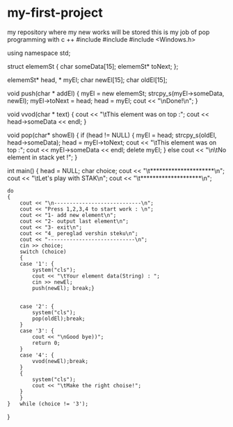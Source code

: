# my-first-project
my repository where my new works will be stored
this is my job of pop programming with c ++
#include <iostream>
#include <cstring>
#include <Windows.h>

using namespace std;

struct elememSt
{
	char someData[15];
	elememSt* toNext;
};

elememSt* head, * myEl;
char newEl[15];
char oldEl[15];

void push(char * addEl) 
{
	myEl = new elememSt;
	strcpy_s(myEl->someData, newEl);
	myEl->toNext = head;
	head = myEl;
	cout << "\nDone!\n";
}

void vvod(char * text) {
	cout << "\tThis element was on top :";
	cout << head->someData << endl;
}

void pop(char* showEl) 
{
	if (head != NULL)
	{
		myEl = head;
		strcpy_s(oldEl, head->someData);
		head = myEl->toNext;
		cout << "\tThis element was on top :";
		cout << myEl->someData << endl;
		delete myEl;
	}
	else
		cout << "\n\tNo element in stack yet !";
}

int main()
{
	head = NULL;
	char choice;
	cout << "\t*********************\n";
	cout << "\tLet's play with STAK\n";
	cout << "\t********************\n";

	do
	{
		cout << "\n----------------------------\n";
		cout << "Press 1,2,3,4 to start work : \n";
		cout << "1- add new element\n";
		cout << "2- output last element\n";
		cout << "3- exit\n";
		cout << "4_ pereglad vershin steku\n";
		cout << "----------------------------\n";
		cin >> choice;
		switch (choice)
		{
		case '1': {
			system("cls");
			cout << "\tYour element data(String) : ";
			cin >> newEl;
			push(newEl); break;}


		case '2': {
			system("cls");
			pop(oldEl);break;
		}
		case '3': {
			cout << "\nGood bye))";
			return 0;
		}
		case '4': {
			vvod(newEl);break;
		}
		{
			system("cls");
			cout << "\tMake the right choise!";
		}
		}
	} 	while (choice != '3');
}

